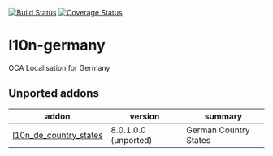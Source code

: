 [![Build Status](https://travis-ci.org/OCA/l10n-germany.svg?branch=10.0)](https://travis-ci.org/OCA/l10n-germany)
[![Coverage Status](https://coveralls.io/repos/OCA/l10n-germany/badge.png?branch=10.0)](https://coveralls.io/r/OCA/l10n-germany?branch=10.0)

# l10n-germany

OCA Localisation for Germany

[//]: # (addons)

Unported addons
---------------
addon | version | summary
--- | --- | ---
[l10n_de_country_states](l10n_de_country_states/) | 8.0.1.0.0 (unported) | German Country States

[//]: # (end addons)
